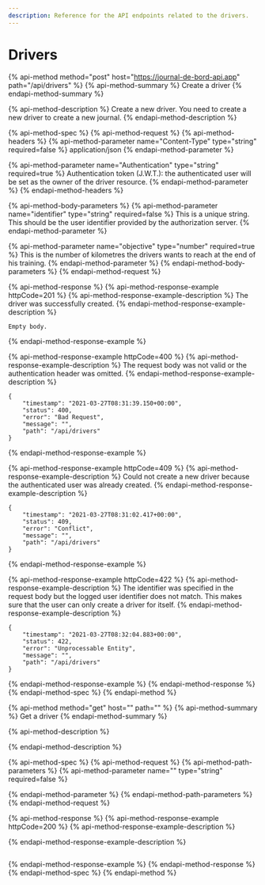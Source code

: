 ```yaml
---
description: Reference for the API endpoints related to the drivers.
---
```


# Drivers

{% api-method method="post" host="https://journal-de-bord-api.app" path="/api/drivers" %}
{% api-method-summary %}
Create a driver
{% endapi-method-summary %}

{% api-method-description %}
Create a new driver. You need to create a new driver to create a new journal.
{% endapi-method-description %}

{% api-method-spec %}
{% api-method-request %}
{% api-method-headers %}
{% api-method-parameter name="Content-Type" type="string" required=false %}
application/json
{% endapi-method-parameter %}

{% api-method-parameter name="Authentication" type="string" required=true %}
Authentication token \(J.W.T.\): the authenticated user will be set as the owner of the driver resource.
{% endapi-method-parameter %}
{% endapi-method-headers %}

{% api-method-body-parameters %}
{% api-method-parameter name="identifier" type="string" required=false %}
This is a unique string. This should be the user identifier provided by the authorization server.
{% endapi-method-parameter %}

{% api-method-parameter name="objective" type="number" required=true %}
This is the number of kilometres the drivers wants to reach at the end of his training.
{% endapi-method-parameter %}
{% endapi-method-body-parameters %}
{% endapi-method-request %}

{% api-method-response %}
{% api-method-response-example httpCode=201 %}
{% api-method-response-example-description %}
The driver was successfully created.
{% endapi-method-response-example-description %}

```
Empty body.
```
{% endapi-method-response-example %}

{% api-method-response-example httpCode=400 %}
{% api-method-response-example-description %}
The request body was not valid or the authentication header was omitted.
{% endapi-method-response-example-description %}

```
{
    "timestamp": "2021-03-27T08:31:39.150+00:00",
    "status": 400,
    "error": "Bad Request",
    "message": "",
    "path": "/api/drivers"
}
```
{% endapi-method-response-example %}

{% api-method-response-example httpCode=409 %}
{% api-method-response-example-description %}
Could not create a new driver because the authenticated user was already created.
{% endapi-method-response-example-description %}

```
{
    "timestamp": "2021-03-27T08:31:02.417+00:00",
    "status": 409,
    "error": "Conflict",
    "message": "",
    "path": "/api/drivers"
}
```
{% endapi-method-response-example %}

{% api-method-response-example httpCode=422 %}
{% api-method-response-example-description %}
The identifier was specified in the request body but the logged user identifier does not match. This makes sure that the user can only create a driver for itself.
{% endapi-method-response-example-description %}

```
{
    "timestamp": "2021-03-27T08:32:04.883+00:00",
    "status": 422,
    "error": "Unprocessable Entity",
    "message": "",
    "path": "/api/drivers"
}
```
{% endapi-method-response-example %}
{% endapi-method-response %}
{% endapi-method-spec %}
{% endapi-method %}

{% api-method method="get" host="" path="" %}
{% api-method-summary %}
Get a driver
{% endapi-method-summary %}

{% api-method-description %}

{% endapi-method-description %}

{% api-method-spec %}
{% api-method-request %}
{% api-method-path-parameters %}
{% api-method-parameter name="" type="string" required=false %}

{% endapi-method-parameter %}
{% endapi-method-path-parameters %}
{% endapi-method-request %}

{% api-method-response %}
{% api-method-response-example httpCode=200 %}
{% api-method-response-example-description %}

{% endapi-method-response-example-description %}

```

```
{% endapi-method-response-example %}
{% endapi-method-response %}
{% endapi-method-spec %}
{% endapi-method %}

